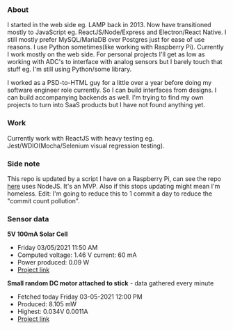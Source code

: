 ### About

I started in the web side eg. LAMP back in 2013. Now have transitioned mostly to JavaScript eg. ReactJS/Node/Express and Electron/React Native. I still mostly prefer MySQL/MariaDB over Postgres just for ease of use reasons. I use Python sometimes(like working with Raspberry Pi). Currently I work mostly on the web side. For personal projects I'll get as low as working with ADC's to interface with analog sensors but I barely touch that stuff eg. I'm still using Python/some library.

I worked as a PSD-to-HTML guy for a little over a year before doing my software engineer role currently. So I can build interfaces from designs. I can build accompanying backends as well. I'm trying to find my own projects to turn into SaaS products but I have not found anything yet.

### Work

Currently work with ReactJS with heavy testing eg. Jest/WDIO(Mocha/Selenium visual regression testing).

### Side note
This repo is updated by a script I have on a Raspberry Pi, can see the repo [here](https://github.com/jdc-cunningham/raspi-git-repo-updater) uses NodeJS. It's an MVP. Also if this stops updating might mean I'm homeless. Edit: I'm going to reduce this to 1 commit a day to reduce the "commit count pollution".

### Sensor data
**5V 100mA Solar Cell**
- Friday 03/05/2021 11:50 AM
- Computed voltage: 1.46 V current: 60 mA
- Power produced: 0.09 W
- [Project link](https://github.com/jdc-cunningham/raspisolarplotter)

**Small random DC motor attached to stick** - data gathered every minute
- Fetched today Friday 03-05-2021 12:00 PM
- Produced: 8.105 mW
- Highest: 0.034V 0.0011A
- [Project link](https://github.com/jdc-cunningham/turbine-raspi)